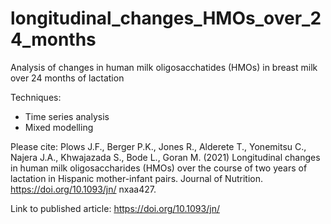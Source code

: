 # longitudinal_changes_HMOs_over_24_months
Analysis of changes in human milk oligosacchatides (HMOs) in breast milk over 24 months of lactation

Techniques:
- Time series analysis
- Mixed modelling

Please cite: Plows J.F., Berger P.K., Jones R., Alderete T., Yonemitsu C., Najera J.A., Khwajazada S., Bode L., Goran M. (2021) Longitudinal changes in human milk oligosaccharides (HMOs) over the course of two years of lactation in Hispanic mother-infant pairs. Journal of Nutrition. https://doi.org/10.1093/jn/ nxaa427.

Link to published article: https://doi.org/10.1093/jn/
